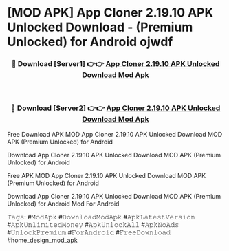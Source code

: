 # [MOD APK] App Cloner 2.19.10 APK Unlocked Download - (Premium Unlocked) for Android ojwdf



<div align="center">
<h3>🔴 Download [Server1] 👉👉 <a href="https://momento.my/?title=App_Cloner_2.19.10_APK_Unlocked_Download">App Cloner 2.19.10 APK Unlocked Download Mod Apk</a></h3><br>

<h3>🔴 Download [Server2] 👉👉 <a href="https://momento.my/?title=App_Cloner_2.19.10_APK_Unlocked_Download">App Cloner 2.19.10 APK Unlocked Download Mod Apk</a></h3>
</div>



Free Download APK MOD App Cloner 2.19.10 APK Unlocked Download MOD APK (Premium Unlocked) for Android

Download App Cloner 2.19.10 APK Unlocked Download MOD APK (Premium Unlocked) for Android

Free APK MOD App Cloner 2.19.10 APK Unlocked Download MOD APK (Premium Unlocked) for Android

Download App Cloner 2.19.10 APK Unlocked Download MOD APK (Premium Unlocked) for Android Mod For Android

𝚃𝚊𝚐𝚜: #𝙼𝚘𝚍𝙰𝚙𝚔 #𝙳𝚘𝚠𝚗𝚕𝚘𝚊𝚍𝙼𝚘𝚍𝙰𝚙𝚔 #𝙰𝚙𝚔𝙻𝚊𝚝𝚎𝚜𝚝𝚅𝚎𝚛𝚜𝚒𝚘𝚗 #𝙰𝚙𝚔𝚄𝚗𝚕𝚒𝚖𝚒𝚝𝚎𝚍𝙼𝚘𝚗𝚎𝚢 #𝙰𝚙𝚔𝚄𝚗𝚕𝚘𝚌𝚔𝙰𝚕𝚕 #𝙰𝚙𝚔𝙽𝚘𝙰𝚍𝚜 #𝚄𝚗𝚕𝚘𝚌𝚔𝙿𝚛𝚎𝚖𝚒𝚞𝚖 #𝙵𝚘𝚛𝙰𝚗𝚍𝚛𝚘𝚒𝚍 #𝙵𝚛𝚎𝚎𝙳𝚘𝚠𝚗𝚕𝚘𝚊𝚍 #home_design_mod_apk
